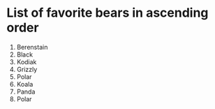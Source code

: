 # List of favorite bears in ascending order

1. Berenstain
1. Black
1. Kodiak
1. Grizzly
1. Polar
1. Koala
1. Panda
1. Polar

